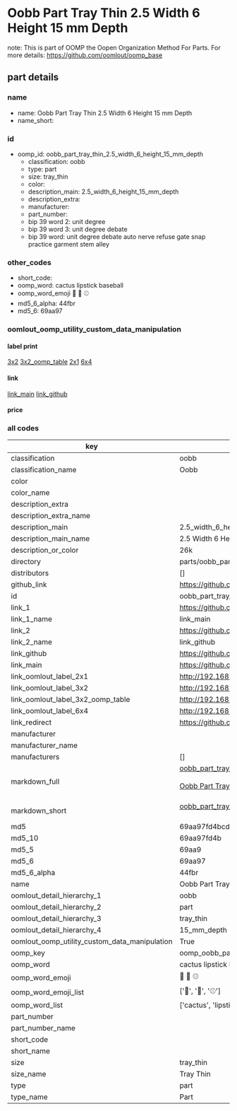 # Oobb Part Tray Thin 2.5 Width 6 Height 15 mm Depth  

note: This is part of OOMP the Oopen Organization Method For Parts. For more details: https://github.com/oomlout/oomp_base

##  part details
  







### name
* name: Oobb Part Tray Thin 2.5 Width 6 Height 15 mm Depth
* name_short: 
### id
* oomp_id: oobb_part_tray_thin_2.5_width_6_height_15_mm_depth
  * classification: oobb
  * type: part
  * size: tray_thin
  * color: 
  * description_main: 2.5_width_6_height_15_mm_depth
  * description_extra: 
  * manufacturer: 
  * part_number: 
  * bip 39 word 2: unit degree
  * bip 39 word 3: unit degree debate
  * bip 39 word: unit degree debate auto nerve refuse gate snap practice garment stem alley

### other_codes
* short_code: 
* oomp_word: cactus lipstick baseball
* oomp_word_emoji :cactus: :lipstick: :baseball:
* md5_6_alpha: 44fbr
* md5_6: 69aa97






### oomlout_oomp_utility_custom_data_manipulation
#### label print
[3x2](http://192.168.1.245:1112/?label=oomp%2044fbr)
[3x2_oomp_table](http://192.168.1.108:1112/?label=oomp%2044fbr)
[2x1](http://192.168.1.242:1112/?label=oomp%2044fbr)
[6x4](http://192.168.1.55:1112/?label=oomp%2044fbr)    

#### link

[link_main](https://github.com/oomlout/oomlout_oomp_version_1_messy/tree/main/parts/oobb_part_tray_thin_2.5_width_6_height_15_mm_depth) [link_github](https://github.com/oomlout/oomlout_oomp_version_1_messy/tree/main/parts/oobb_part_tray_thin_2.5_width_6_height_15_mm_depth)                             

#### price







### all codes 
| key | value |  
| --- | --- |  
| classification | oobb |  
| classification_name | Oobb |  
| color |  |  
| color_name |  |  
| description_extra |  |  
| description_extra_name |  |  
| description_main | 2.5_width_6_height_15_mm_depth |  
| description_main_name | 2.5 Width 6 Height 15 mm Depth |  
| description_or_color | 26k |  
| directory | parts/oobb_part_tray_thin_2.5_width_6_height_15_mm_depth |  
| distributors | [] |  
| github_link | https://github.com/oomlout/oomlout_oomp_part_src/tree/main/parts/oobb_part_tray_thin_2.5_width_6_height_15_mm_depth |  
| id | oobb_part_tray_thin_2.5_width_6_height_15_mm_depth |  
| link_1 | https://github.com/oomlout/oomlout_oomp_version_1_messy/tree/main/parts/oobb_part_tray_thin_2.5_width_6_height_15_mm_depth |  
| link_1_name | link_main |  
| link_2 | https://github.com/oomlout/oomlout_oomp_version_1_messy/tree/main/parts/oobb_part_tray_thin_2.5_width_6_height_15_mm_depth |  
| link_2_name | link_github |  
| link_github | https://github.com/oomlout/oomlout_oomp_version_1_messy/tree/main/parts/oobb_part_tray_thin_2.5_width_6_height_15_mm_depth |  
| link_main | https://github.com/oomlout/oomlout_oomp_version_1_messy/tree/main/parts/oobb_part_tray_thin_2.5_width_6_height_15_mm_depth |  
| link_oomlout_label_2x1 | http://192.168.1.242:1112/?label=oomp%2044fbr |  
| link_oomlout_label_3x2 | http://192.168.1.245:1112/?label=oomp%2044fbr |  
| link_oomlout_label_3x2_oomp_table | http://192.168.1.108:1112/?label=oomp%2044fbr |  
| link_oomlout_label_6x4 | http://192.168.1.55:1112/?label=oomp%2044fbr |  
| link_redirect | https://github.com/oomlout/oomlout_oomp_version_1_messy/tree/main/parts/oobb_part_tray_thin_2.5_width_6_height_15_mm_depth |  
| manufacturer |  |  
| manufacturer_name |  |  
| manufacturers | [] |  
| markdown_full | [oobb_part_tray_thin_2.5_width_6_height_15_mm_depth](none)<br>[](none)<br>[Oobb Part Tray Thin 2.5 Width 6 Height 15 Mm Depth](none)<br><br> |  
| markdown_short | [oobb_part_tray_thin_2.5_width_6_height_15_mm_depth](none)<br><br> |  
| md5 | 69aa97fd4bcd4c0ad1ca30f8708e776d |  
| md5_10 | 69aa97fd4b |  
| md5_5 | 69aa9 |  
| md5_6 | 69aa97 |  
| md5_6_alpha | 44fbr |  
| name | Oobb Part Tray Thin 2.5 Width 6 Height 15 mm Depth |  
| oomlout_detail_hierarchy_1 | oobb |  
| oomlout_detail_hierarchy_2 | part |  
| oomlout_detail_hierarchy_3 | tray_thin |  
| oomlout_detail_hierarchy_4 | 15_mm_depth |  
| oomlout_oomp_utility_custom_data_manipulation | True |  
| oomp_key | oomp_oobb_part_tray_thin_2.5_width_6_height_15_mm_depth |  
| oomp_word | cactus lipstick baseball |  
| oomp_word_emoji | :cactus: :lipstick: :baseball: |  
| oomp_word_emoji_list | [':cactus:', ':lipstick:', ':baseball:'] |  
| oomp_word_list | ['cactus', 'lipstick', 'baseball'] |  
| part_number |  |  
| part_number_name |  |  
| short_code |  |  
| short_name |  |  
| size | tray_thin |  
| size_name | Tray Thin |  
| type | part |  
| type_name | Part |  
